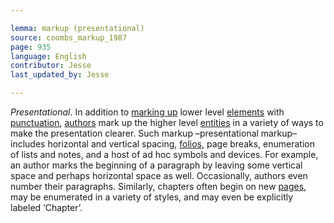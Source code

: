 ```yaml
---

lemma: markup (presentational)
source: coombs_markup_1987
page: 935
language: English
contributor: Jesse
last_updated_by: Jesse

---
```

_Presentational_. In addition to [marking up](markup.html) lower level [elements](element.html) with [punctuation](punctuation.html), [authors](author.html) mark up the higher level [entities](entity.html) in a variety of ways to make the presentation clearer. Such markup –presentational markup– includes horizontal and vertical spacing, [folios](folio.html), page breaks, enumeration of lists and notes, and a host of ad hoc symbols and devices. For example, an author marks the beginning of a paragraph by leaving some vertical space and perhaps horizontal space as well. Occasionally, authors even number their paragraphs. Similarly, chapters often begin on new [pages](page.html), may be enumerated in a variety of styles, and may even be explicitly labeled ‘Chapter’.
